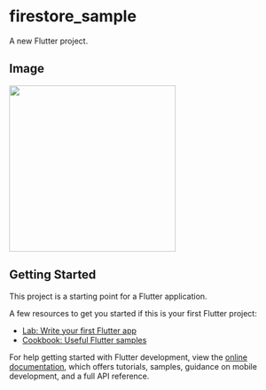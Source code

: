 # firestore_sample

A new Flutter project.

## Image
<img src= "https://user-images.githubusercontent.com/92189386/169689073-2d3c64d7-3a0b-42e4-9369-d72cecc662b1.png" width="300">

## Getting Started

This project is a starting point for a Flutter application.

A few resources to get you started if this is your first Flutter project:

- [Lab: Write your first Flutter app](https://docs.flutter.dev/get-started/codelab)
- [Cookbook: Useful Flutter samples](https://docs.flutter.dev/cookbook)

For help getting started with Flutter development, view the
[online documentation](https://docs.flutter.dev/), which offers tutorials,
samples, guidance on mobile development, and a full API reference.
